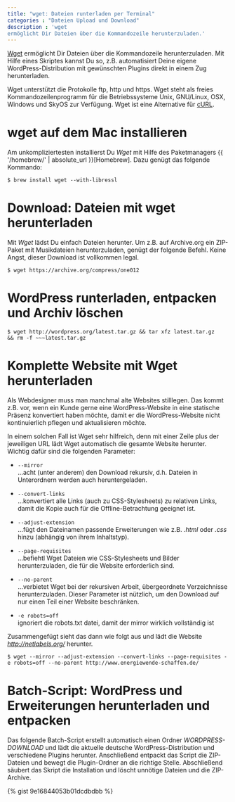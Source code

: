 ```yaml
---
title: "wget: Dateien runterladen per Terminal"
categories : "Dateien Upload und Download"
description : 'wget
ermöglicht Dir Dateien über die Kommandozeile herunterzuladen.'
---
```

[Wget](http://www.gnu.org/software/wget/) ermöglicht Dir Dateien über
die Kommandozeile herunterzuladen. Mit Hilfe eines Skriptes kannst Du
so, z.B. automatisiert Deine eigene WordPress-Distribution mit
gewünschten Plugins direkt in einem Zug herunterladen.
<!-- readmore -->

Wget unterstützt die Protokolle ftp, http und https. Wget steht als
freies Kommandozeilenprogramm für die Betriebssysteme Unix, GNU/Linux,
OSX, Windows und SkyOS zur Verfügung. Wget ist eine Alternative für
[cURL](https://curl.haxx.se/).

# wget auf dem Mac installieren

Am unkompliziertesten installierst Du *Wget* mit Hilfe des Paketmanagers
{{ '/homebrew/' | absolute\_url }}\[Homebrew\]. Dazu genügt das folgende
Kommando:

    $ brew install wget --with-libressl

# Download: Dateien mit wget herunterladen

Mit *Wget* lädst Du einfach Dateien herunter. Um z.B. auf Archive.org
ein ZIP-Paket mit Musikdateien herunterzuladen, genügt der folgende
Befehl. Keine Angst, dieser Download ist vollkommen legal.

    $ wget https://archive.org/compress/one012

# WordPress runterladen, entpacken und Archiv löschen

    $ wget http://wordpress.org/latest.tar.gz && tar xfz latest.tar.gz
    && rm -f ~~~latest.tar.gz

# Komplette Website mit Wget herunterladen

Als Webdesigner muss man manchmal alte Websites stilllegen. Das kommt
z.B. vor, wenn ein Kunde gerne eine WordPress-Website in eine statische
Präsenz konvertiert haben möchte, damit er die WordPress-Website nicht
kontinuierlich pflegen und aktualisieren möchte.

In einem solchen Fall ist Wget sehr hilfreich, denn mit einer Zeile plus
der jeweiligen URL lädt Wget automatisch die gesamte Website herunter.
Wichtig dafür sind die folgenden Parameter:

  - `--mirror`  
    …acht (unter anderem) den Download rekursiv, d.h. Dateien in
    Unterordnern werden auch heruntergeladen.

  - `--convert-links`  
    …konvertiert alle Links (auch zu CSS-Stylesheets) zu relativen
    Links, damit die Kopie auch für die Offline-Betrachtung geeignet
    ist.

  - `--adjust-extension`  
    …fügt den Dateinamen passende Erweiterungen wie z.B. *.html* oder
    *.css* hinzu (abhängig von ihrem Inhaltstyp).

  - `--page-requisites`  
    …befiehtl Wget Dateien wie CSS-Stylesheets und Bilder
    herunterzuladen, die für die Website erforderlich sind.

  - `--no-parent`  
    …verbietet Wget bei der rekursiven Arbeit, übergeordnete
    Verzeichnisse herunterzuladen. Dieser Parameter ist nützlich, um den
    Download auf nur einen Teil einer Website beschränken.

  - `-e robots=off`  
    ignoriert die robots.txt datei, damit der mirror wirklich
    vollständig ist

Zusammengefügt sieht das dann wie folgt aus und lädt die Website
*<http://netlabels.org/>*
    herunter.

    $ wget --mirror --adjust-extension --convert-links --page-requisites -e robots=off --no-parent http://www.energiewende-schaffen.de/

# Batch-Script: WordPress und Erweiterungen herunterladen und entpacken

Das folgende Batch-Script erstellt automatisch einen Ordner
*WORDPRESS-DOWNLOAD* und lädt die aktuelle deutsche
WordPress-Distribution und verschiedene Plugins herunter. Anschließend
entpackt das Script die ZIP-Dateien und bewegt die Plugin-Ordner an die
richtige Stelle. Abschließend säubert das Skript die Installation und
löscht unnötige Dateien und die ZIP-Archive.

{% gist 9e16844053b01dcdbdbb %}
